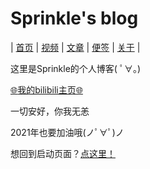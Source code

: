 # Sprinkle's blog
| [首页](home.md) | [视频](video.html) | [文章](article.md) | [便签](note.md) | [关于](about.md) |

这里是Sprinkle的个人博客( ﾟ∀。)

[🌐](egg1.md)[我的bilibili主页🌐](https://space.bilibili.com/504151731)

一切安好，你我无恙

2021年也要加油哦(ノﾟ∀ﾟ)ノ 

想回到启动页面？[点这里！](index.html)
